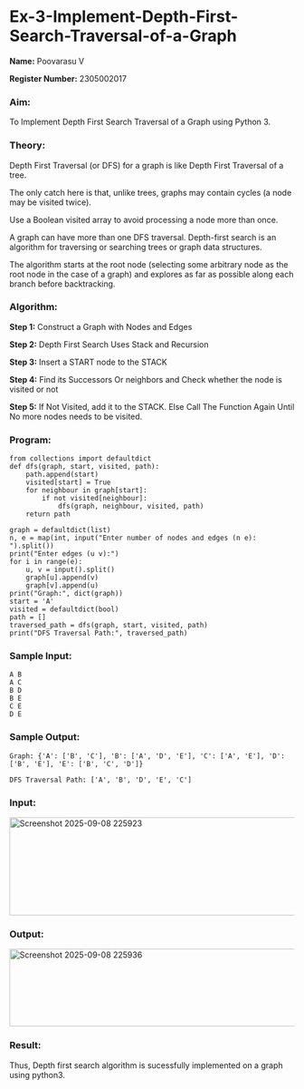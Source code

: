 # Ex-3-Implement-Depth-First-Search-Traversal-of-a-Graph

**Name:** Poovarasu V

**Register Number:** 2305002017

### Aim:
To Implement Depth First Search Traversal of a Graph using Python 3.

### Theory:

Depth First Traversal (or DFS) for a graph is like Depth First Traversal of a tree. 

The only catch here is that, unlike trees, graphs may contain cycles (a node may be visited twice). 

Use a Boolean visited array to avoid processing a node more than once. 

A graph can have more than one DFS traversal. Depth-first search is an algorithm for traversing or searching trees or graph data structures. 

The algorithm starts at the root node (selecting some arbitrary node as the root node in the case of a graph) and explores as far as possible along each branch before backtracking. 

### Algorithm:

**Step 1:** Construct a Graph with Nodes and Edges

**Step 2:** Depth First Search Uses Stack and Recursion

**Step 3:** Insert a START node to the STACK

**Step 4:** Find its Successors Or neighbors and Check whether the node is visited or not

**Step 5:** If Not Visited, add it to the STACK. Else Call The Function Again Until No more nodes needs to be visited.


### Program:

```
from collections import defaultdict
def dfs(graph, start, visited, path):
    path.append(start)
    visited[start] = True
    for neighbour in graph[start]:
        if not visited[neighbour]:
            dfs(graph, neighbour, visited, path)
    return path

graph = defaultdict(list)
n, e = map(int, input("Enter number of nodes and edges (n e): ").split())
print("Enter edges (u v):")
for i in range(e):
    u, v = input().split()
    graph[u].append(v)
    graph[v].append(u)
print("Graph:", dict(graph))
start = 'A'
visited = defaultdict(bool)
path = []
traversed_path = dfs(graph, start, visited, path)
print("DFS Traversal Path:", traversed_path)
```

### Sample Input:

```
A B
A C
B D
B E
C E
D E
```

### Sample Output:

```
Graph: {'A': ['B', 'C'], 'B': ['A', 'D', 'E'], 'C': ['A', 'E'], 'D': ['B', 'E'], 'E': ['B', 'C', 'D']}

DFS Traversal Path: ['A', 'B', 'D', 'E', 'C']
```

### Input: 

<img width="649" height="173" alt="Screenshot 2025-09-08 225923" src="https://github.com/user-attachments/assets/31718c54-3b2b-4379-b8df-ac43499de2cf" />

### Output:

<img width="1041" height="137" alt="Screenshot 2025-09-08 225936" src="https://github.com/user-attachments/assets/c61485de-fea6-4388-bd84-f7fa2a3aee51" />


### Result:

Thus, Depth first search algorithm  is sucessfully implemented on a graph using python3.
